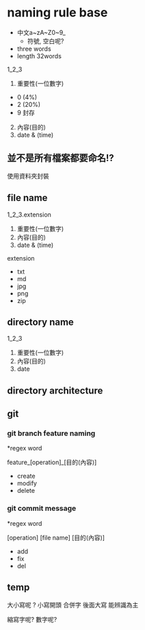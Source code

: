 # naming rule base #
* 中文a~zA~Z0~9_
  * 符號, 空白呢?
* three words
* length 32words

1_2_3

1. 重要性(一位數字)
  * 0 (4%)
  * 2 (20%)
  * 9 封存
2. 內容(目的)
3. date & (time)

## 並不是所有檔案都要命名!? ##
使用資料夾封裝

## file name ##
1_2_3.extension

1. 重要性(一位數字)
2. 內容(目的)
3. date & (time)

extension
* txt
* md
* jpg
* png
* zip

## directory name ##
1_2_3

1. 重要性(一位數字)
2. 內容(目的)
3. date 

## directory architecture ##

## git ##

### git branch feature naming ###
*regex word

feature_[operation]_[目的(內容)]

* create
* modify
* delete

### git commit message ###
*regex word

[operation] [file name] [目的(內容)]

* add
* fix
* del

## temp  ##
大小寫呢 ?
小寫開頭 合併字 後面大寫 能辨識為主

縮寫字呢?
數字呢?

